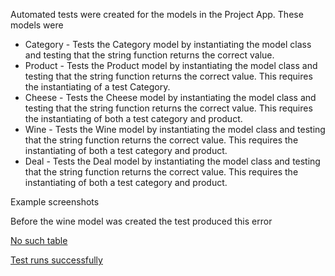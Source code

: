Automated tests were created for the models in the Project App.
These models were 
-   Category -  Tests the Category model by instantiating the model class and testing that the string function returns the correct value. 
-   Product -   Tests the Product model by instantiating the model class and testing that the string function returns the correct value.
                This requires the instantiating of a test Category. 
-   Cheese  -   Tests the Cheese model by instantiating the model class and testing that the string function returns the correct value.
                This requires the instantiating of both a test category and product. 
-   Wine    -   Tests the Wine model by instantiating the model class and testing that the string function returns the correct value.
                This requires the instantiating of both a test category and product. 
-   Deal    -   Tests the Deal model by instantiating the model class and testing that the string function returns the correct value.
                This requires the instantiating of both a test category and product. 

Example screenshots

Before the wine model was created the test produced this error

[No such table](/docs/testing/testwinemodelerr1.jpg)

[Test runs successfully](/docs/testing/testwinemodelerrafter.jpg)



